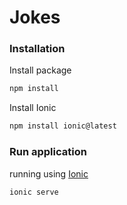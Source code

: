 # Jokes

### Installation

Install package

```sh
npm install
```

Install Ionic
```sh
npm install ionic@latest
```

### Run application
running using [Ionic](http://ionicframework.com)

```sh
ionic serve
```




